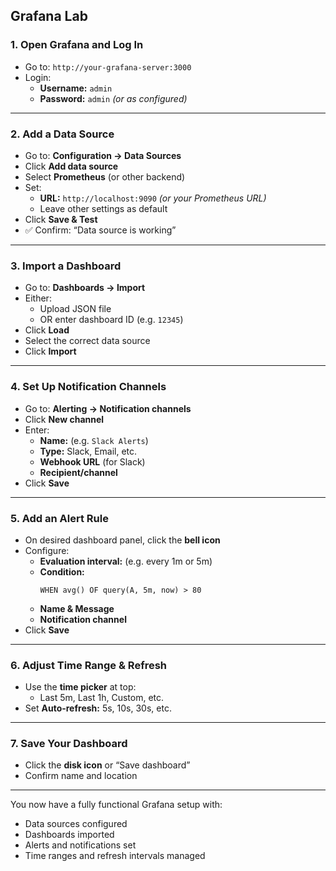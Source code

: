 ## Grafana Lab

### 1. Open Grafana and Log In
- Go to: `http://your-grafana-server:3000`
- Login:  
  - **Username:** `admin`  
  - **Password:** `admin` *(or as configured)*

---

### 2. Add a Data Source
- Go to: **Configuration → Data Sources**
- Click **Add data source**
- Select **Prometheus** (or other backend)
- Set:
  - **URL:** `http://localhost:9090` *(or your Prometheus URL)*
  - Leave other settings as default
- Click **Save & Test**
- ✅ Confirm: “Data source is working”

---

### 3. Import a Dashboard
- Go to: **Dashboards → Import**
- Either:
  - Upload JSON file  
  - OR enter dashboard ID (e.g. `12345`)
- Click **Load**
- Select the correct data source
- Click **Import**

---

### 4. Set Up Notification Channels
- Go to: **Alerting → Notification channels**
- Click **New channel**
- Enter:
  - **Name:** (e.g. `Slack Alerts`)
  - **Type:** Slack, Email, etc.
  - **Webhook URL** (for Slack)
  - **Recipient/channel**
- Click **Save**

---

### 5. Add an Alert Rule
- On desired dashboard panel, click the **bell icon**
- Configure:
  - **Evaluation interval:** (e.g. every 1m or 5m)
  - **Condition:**  
    ```
    WHEN avg() OF query(A, 5m, now) > 80
    ```
  - **Name & Message**
  - **Notification channel**
- Click **Save**

---

### 6. Adjust Time Range & Refresh
- Use the **time picker** at top:
  - Last 5m, Last 1h, Custom, etc.
- Set **Auto-refresh:** 5s, 10s, 30s, etc.

---

### 7. Save Your Dashboard
- Click the **disk icon** or “Save dashboard”
- Confirm name and location

---

You now have a fully functional Grafana setup with:
- Data sources configured
- Dashboards imported
- Alerts and notifications set
- Time ranges and refresh intervals managed